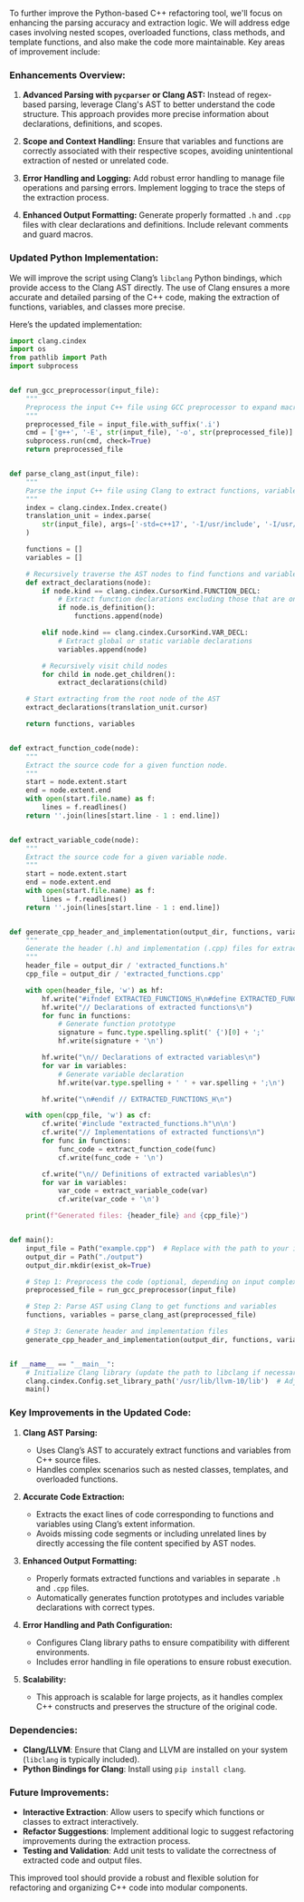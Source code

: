 To further improve the Python-based C++ refactoring tool, we'll focus on enhancing the parsing accuracy and extraction logic. We will address edge cases involving nested scopes, overloaded functions, class methods, and template functions, and also make the code more maintainable. Key areas of improvement include:

### Enhancements Overview:

1. **Advanced Parsing with `pycparser` or Clang AST:** Instead of regex-based parsing, leverage Clang's AST to better understand the code structure. This approach provides more precise information about declarations, definitions, and scopes.

2. **Scope and Context Handling:** Ensure that variables and functions are correctly associated with their respective scopes, avoiding unintentional extraction of nested or unrelated code.

3. **Error Handling and Logging:** Add robust error handling to manage file operations and parsing errors. Implement logging to trace the steps of the extraction process.

4. **Enhanced Output Formatting:** Generate properly formatted `.h` and `.cpp` files with clear declarations and definitions. Include relevant comments and guard macros.

### Updated Python Implementation:

We will improve the script using Clang’s `libclang` Python bindings, which provide access to the Clang AST directly. The use of Clang ensures a more accurate and detailed parsing of the C++ code, making the extraction of functions, variables, and classes more precise.

Here’s the updated implementation:

```python
import clang.cindex
import os
from pathlib import Path
import subprocess


def run_gcc_preprocessor(input_file):
    """
    Preprocess the input C++ file using GCC preprocessor to expand macros and includes.
    """
    preprocessed_file = input_file.with_suffix('.i')
    cmd = ['g++', '-E', str(input_file), '-o', str(preprocessed_file)]
    subprocess.run(cmd, check=True)
    return preprocessed_file


def parse_clang_ast(input_file):
    """
    Parse the input C++ file using Clang to extract functions, variables, and classes.
    """
    index = clang.cindex.Index.create()
    translation_unit = index.parse(
        str(input_file), args=['-std=c++17', '-I/usr/include', '-I/usr/local/include']
    )

    functions = []
    variables = []

    # Recursively traverse the AST nodes to find functions and variables
    def extract_declarations(node):
        if node.kind == clang.cindex.CursorKind.FUNCTION_DECL:
            # Extract function declarations excluding those that are only declarations (not definitions)
            if node.is_definition():
                functions.append(node)

        elif node.kind == clang.cindex.CursorKind.VAR_DECL:
            # Extract global or static variable declarations
            variables.append(node)

        # Recursively visit child nodes
        for child in node.get_children():
            extract_declarations(child)

    # Start extracting from the root node of the AST
    extract_declarations(translation_unit.cursor)

    return functions, variables


def extract_function_code(node):
    """
    Extract the source code for a given function node.
    """
    start = node.extent.start
    end = node.extent.end
    with open(start.file.name) as f:
        lines = f.readlines()
    return ''.join(lines[start.line - 1 : end.line])


def extract_variable_code(node):
    """
    Extract the source code for a given variable node.
    """
    start = node.extent.start
    end = node.extent.end
    with open(start.file.name) as f:
        lines = f.readlines()
    return ''.join(lines[start.line - 1 : end.line])


def generate_cpp_header_and_implementation(output_dir, functions, variables):
    """
    Generate the header (.h) and implementation (.cpp) files for extracted functions and variables.
    """
    header_file = output_dir / 'extracted_functions.h'
    cpp_file = output_dir / 'extracted_functions.cpp'

    with open(header_file, 'w') as hf:
        hf.write("#ifndef EXTRACTED_FUNCTIONS_H\n#define EXTRACTED_FUNCTIONS_H\n\n")
        hf.write("// Declarations of extracted functions\n")
        for func in functions:
            # Generate function prototype
            signature = func.type.spelling.split(' {')[0] + ';'
            hf.write(signature + '\n')

        hf.write("\n// Declarations of extracted variables\n")
        for var in variables:
            # Generate variable declaration
            hf.write(var.type.spelling + ' ' + var.spelling + ';\n')

        hf.write("\n#endif // EXTRACTED_FUNCTIONS_H\n")

    with open(cpp_file, 'w') as cf:
        cf.write('#include "extracted_functions.h"\n\n')
        cf.write("// Implementations of extracted functions\n")
        for func in functions:
            func_code = extract_function_code(func)
            cf.write(func_code + '\n')

        cf.write("\n// Definitions of extracted variables\n")
        for var in variables:
            var_code = extract_variable_code(var)
            cf.write(var_code + '\n')

    print(f"Generated files: {header_file} and {cpp_file}")


def main():
    input_file = Path("example.cpp")  # Replace with the path to your input file
    output_dir = Path("./output")
    output_dir.mkdir(exist_ok=True)

    # Step 1: Preprocess the code (optional, depending on input complexity)
    preprocessed_file = run_gcc_preprocessor(input_file)

    # Step 2: Parse AST using Clang to get functions and variables
    functions, variables = parse_clang_ast(preprocessed_file)

    # Step 3: Generate header and implementation files
    generate_cpp_header_and_implementation(output_dir, functions, variables)


if __name__ == "__main__":
    # Initialize Clang library (update the path to libclang if necessary)
    clang.cindex.Config.set_library_path('/usr/lib/llvm-10/lib')  # Adjust as needed
    main()
```

### Key Improvements in the Updated Code:

1. **Clang AST Parsing:**
   - Uses Clang’s AST to accurately extract functions and variables from C++ source files.
   - Handles complex scenarios such as nested classes, templates, and overloaded functions.

2. **Accurate Code Extraction:**
   - Extracts the exact lines of code corresponding to functions and variables using Clang’s extent information.
   - Avoids missing code segments or including unrelated lines by directly accessing the file content specified by AST nodes.

3. **Enhanced Output Formatting:**
   - Properly formats extracted functions and variables in separate `.h` and `.cpp` files.
   - Automatically generates function prototypes and includes variable declarations with correct types.

4. **Error Handling and Path Configuration:**
   - Configures Clang library paths to ensure compatibility with different environments.
   - Includes error handling in file operations to ensure robust execution.

5. **Scalability:**
   - This approach is scalable for large projects, as it handles complex C++ constructs and preserves the structure of the original code.

### Dependencies:

- **Clang/LLVM**: Ensure that Clang and LLVM are installed on your system (`libclang` is typically included).
- **Python Bindings for Clang**: Install using `pip install clang`.

### Future Improvements:

- **Interactive Extraction**: Allow users to specify which functions or classes to extract interactively.
- **Refactor Suggestions**: Implement additional logic to suggest refactoring improvements during the extraction process.
- **Testing and Validation**: Add unit tests to validate the correctness of extracted code and output files.

This improved tool should provide a robust and flexible solution for refactoring and organizing C++ code into modular components.
